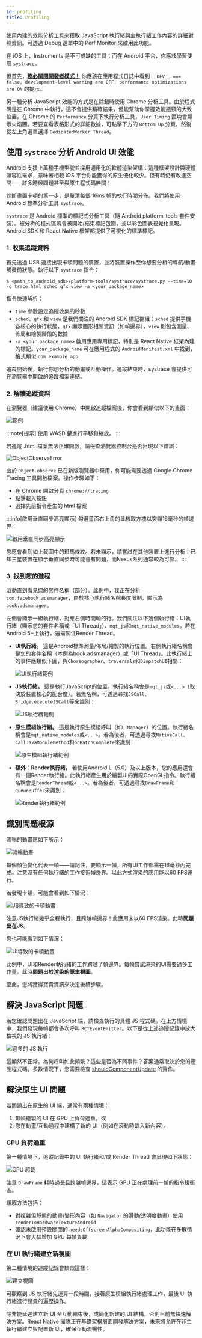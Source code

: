```yaml
---
id: profiling
title: Profiling
---
```


使用內建的效能分析工具來獲取 JavaScript 執行緒與主執行緒工作內容的詳細對照資訊。可透過 Debug 選單中的 Perf Monitor 來啟用此功能。

在 iOS 上，Instruments 是不可或缺的工具；而在 Android 平台，你應該學習使用 [`systrace`](profiling.md#profiling-android-ui-performance-with-systrace)。

但首先，[**務必關閉開發者模式！**](performance.md#running-in-development-mode-devtrue) 你應該在應用程式日誌中看到 `__DEV__ === false, development-level warning are OFF, performance optimizations are ON` 的提示。

另一種分析 JavaScript 效能的方式是在除錯時使用 Chrome 分析工具。由於程式碼是在 Chrome 中執行，這不會提供精確結果，但能幫助你掌握效能瓶頸的大致位置。在 Chrome 的 `Performance` 分頁下執行分析工具，`User Timing` 區塊會顯示火焰圖。若要查看表格形式的詳細數據，可點擊下方的 `Bottom Up` 分頁，然後從左上角選單選擇 `DedicatedWorker Thread`。

## 使用 `systrace` 分析 Android UI 效能

Android 支援上萬種手機型號並採用通用化的軟體渲染架構：這種框架設計與硬體兼容性需求，意味著相較 iOS 平台你能獲得的原生優化較少。但有時仍有改進空間——許多時候問題甚至與原生程式碼無關！

診斷畫面卡頓的第一步，是釐清每個 16ms 幀的執行時間分佈。我們將使用 Android 標準分析工具 `systrace`。

`systrace` 是 Android 標準的標記式分析工具（隨 Android platform-tools 套件安裝）。被分析的程式區塊會被開始/結束標記包圍，並以彩色圖表視覺化呈現。Android SDK 和 React Native 框架都提供了可視化的標準標記。

### 1. 收集追蹤資料

首先透過 USB 連接出現卡頓問題的裝置，並將裝置操作至你想要分析的導航/動畫觸發前狀態。執行以下 `systrace` 指令：

```shell
$ <path_to_android_sdk>/platform-tools/systrace/systrace.py --time=10 -o trace.html sched gfx view -a <your_package_name>
```

指令快速解析：

- `time` 參數設定追蹤收集的秒數
- `sched`、`gfx` 和 `view` 是我們關注的 Android SDK 標記群組：`sched` 提供手機各核心的執行狀態，`gfx` 顯示圖形相關資訊（如幀邊界），`view` 則包含測量、佈局和繪製階段的數據
- `-a <your_package_name>` 啟用應用專用標記，特別是 React Native 框架內建的標記。`your_package_name` 可在應用程式的 `AndroidManifest.xml` 中找到，格式類似 `com.example.app`

追蹤開始後，執行你想分析的動畫或互動操作。追蹤結束時，systrace 會提供可在瀏覽器中開啟的追蹤檔案連結。

### 2. 解讀追蹤資料

在瀏覽器（建議使用 Chrome）中開啟追蹤檔案後，你會看到類似以下的畫面：

![範例](/docs/assets/SystraceExample.png)

:::note[提示]
使用 WASD 鍵進行平移和縮放。
:::

若追蹤 .html 檔案無法正確開啟，請檢查瀏覽器控制台是否出現以下錯誤：

![ObjectObserveError](/docs/assets/ObjectObserveError.png)

由於 `Object.observe` 已在新版瀏覽器中棄用，你可能需要透過 Google Chrome Tracing 工具開啟檔案。操作步驟如下：

- 在 Chrome 開啟分頁 `chrome://tracing`
- 點擊載入按鈕
- 選擇先前指令產生的 html 檔案

:::info[啟用垂直同步高亮顯示]
勾選畫面右上角的此核取方塊以突顯16毫秒的幀邊界：

![啟用垂直同步高亮顯示](/docs/assets/SystraceHighlightVSync.png)

您應會看到如上截圖中的斑馬條紋。若未顯示，請嘗試在其他裝置上進行分析：已知三星裝置在顯示垂直同步時可能會有問題，而Nexus系列通常較為可靠。
:::

### 3. 找到您的進程

滾動直到看見您的套件名稱（部分）。此例中，我正在分析`com.facebook.adsmanager`，由於核心執行緒名稱長度限制，顯示為`book.adsmanager`。

左側會顯示一組執行緒，對應右側時間軸的行。我們關注以下幾個執行緒：UI執行緒（顯示您的套件名稱或「UI Thread」）、`mqt_js`和`mqt_native_modules`。若在Android 5+上執行，還需關注Render Thread。

- **UI執行緒。** 這是Android標準測量/佈局/繪製的執行位置。右側執行緒名稱會是您的套件名稱（本例為book.adsmanager）或「UI Thread」。此執行緒上的事件應類似下圖，與`Choreographer`、`traversals`和`DispatchUI`相關：

  ![UI執行緒範例](/docs/assets/SystraceUIThreadExample.png)

- **JS執行緒。** 這是執行JavaScript的位置。執行緒名稱會是`mqt_js`或`<...>`（取決於裝置核心的配合度）。若無名稱，可透過尋找`JSCall`、`Bridge.executeJSCall`等來識別：

  ![JS執行緒範例](/docs/assets/SystraceJSThreadExample.png)

- **原生模組執行緒。** 這是執行原生模組呼叫（如`UIManager`）的位置。執行緒名稱會是`mqt_native_modules`或`<...>`。若為後者，可透過尋找`NativeCall`、`callJavaModuleMethod`和`onBatchComplete`來識別：

  ![原生模組執行緒範例](/docs/assets/SystraceNativeModulesThreadExample.png)

- **額外：Render執行緒。** 若使用Android L（5.0）及以上版本，您的應用還會有一個Render執行緒。此執行緒產生用於繪製UI的實際OpenGL指令。執行緒名稱會是`RenderThread`或`<...>`。若為後者，可透過尋找`DrawFrame`和`queueBuffer`來識別：

  ![Render執行緒範例](/docs/assets/SystraceRenderThreadExample.png)

## 識別問題根源

流暢的動畫應如下所示：

![流暢動畫](/docs/assets/SystraceWellBehaved.png)

每個顏色變化代表一幀——請記住，要顯示一幀，所有UI工作都需在16毫秒內完成。注意沒有任何執行緒的工作接近幀邊界。以此方式渲染的應用能以60 FPS運行。

若發現卡頓，可能會看到如下情況：

![JS導致的卡頓動畫](/docs/assets/SystraceBadJS.png)

注意JS執行緒幾乎全程執行，且跨越幀邊界！此應用未以60 FPS渲染。此時**問題出在JS**。

您也可能看到如下情況：

![UI導致的卡頓動畫](/docs/assets/SystraceBadUI.png)

此例中，UI和Render執行緒的工作跨越了幀邊界。每幀嘗試渲染的UI需要過多工作量。此時**問題出於渲染的原生視圖**。

至此，您將獲得寶貴資訊來決定後續步驟。

## 解決 JavaScript 問題

若您確認問題出在 JavaScript 端，請檢查執行的具體 JS 程式碼。在上方情境中，我們發現每幀都會多次呼叫 `RCTEventEmitter`。以下是從上述追蹤記錄中放大檢視的 JS 執行緒：

![過多的 JS 執行](/docs/assets/SystraceBadJS2.png)

這顯然不正常。為何呼叫如此頻繁？這些是否為不同事件？答案通常取決於您的產品程式碼。多數情況下，您需要檢查 [shouldComponentUpdate](https://reactjs.org/docs/react-component.html#shouldcomponentupdate) 的實作。

## 解決原生 UI 問題

若問題出在原生的 UI 端，通常有兩種情境：

1. 每幀繪製的 UI 在 GPU 上負荷過重，或
2. 您在動畫/互動過程中建構了新的 UI（例如在滾動時載入新內容）。

### GPU 負荷過重

第一種情境下，追蹤記錄中的 UI 執行緒和/或 Render Thread 會呈現如下狀態：

![GPU 超載](/docs/assets/SystraceBadUI.png)

注意 `DrawFrame` 耗時過長且跨越幀邊界，這表示 GPU 正在處理前一幀的指令緩衝區。

緩解方法包括：

- 對複雜但靜態的動畫/變形內容（如 `Navigator` 的滑動/透明度動畫）使用 `renderToHardwareTextureAndroid`
- 確認未啟用預設關閉的 `needsOffscreenAlphaCompositing`，此功能在多數情況下會大幅增加 GPU 每幀負載

### 在 UI 執行緒建立新視圖

第二種情境的追蹤記錄會類似這樣：

![建立視圖](/docs/assets/SystraceBadCreateUI.png)

可觀察到 JS 執行緒先運算一段時間，接著原生模組執行緒處理工作，最後 UI 執行緒進行昂貴的遍歷操作。

除非能延遲建立新 UI 至互動結束後，或簡化新建的 UI 結構，否則目前無快速解決方案。React Native 團隊正在基礎架構層面開發解決方案，未來將允許在非主執行緒建立與配置新 UI，確保互動流暢性。